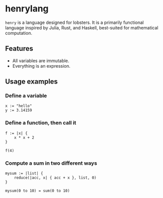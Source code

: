 # henrylang

`henry` is a language designed for lobsters. It is a primarily functional language inspired by Julia, Rust, and Haskell, best-suited for mathematical computation.

## Features

- All variables are immutable.
- Everything is an expression.

## Usage examples

### Define a variable
```
x := "hello"
y := 3.14159
```

### Define a function, then call it
```
f := |x| {
    x * x + 2
}

f(4)
```

### Compute a sum in two different ways
```
mysum := |list| {
    reduce(|acc, x| { acc + x }, list, 0)
}

mysum(0 to 10) = sum(0 to 10)
```
